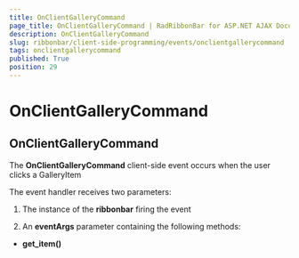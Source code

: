 ```yaml
---
title: OnClientGalleryCommand
page_title: OnClientGalleryCommand | RadRibbonBar for ASP.NET AJAX Documentation
description: OnClientGalleryCommand
slug: ribbonbar/client-side-programming/events/onclientgallerycommand
tags: onclientgallerycommand
published: True
position: 29
---
```


# OnClientGalleryCommand



## OnClientGalleryCommand

The **OnClientGalleryCommand** client-side event occurs when the user clicks a GalleryItem

The event handler receives two parameters:

1. The instance of the **ribbonbar** firing the event

1. An **eventArgs** parameter containing the following methods:

* **get_item()**
